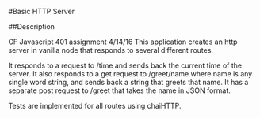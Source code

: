 #Basic HTTP Server

##Description

CF Javascript 401 assignment 4/14/16
This application creates an http server in vanilla node that responds to several different routes.

It responds to a request to /time and sends back the current time of the server.
It also responds to a get request to /greet/name where name is any single word string, and sends back a string that greets that name.
It has a separate post request to /greet that takes the name in JSON format.

Tests are implemented for all routes using chaiHTTP.
